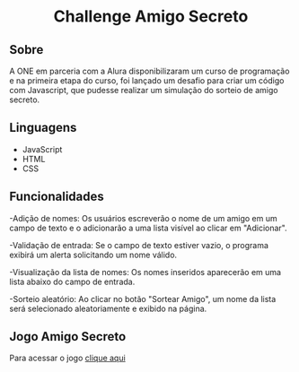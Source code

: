 <h1 align="center"> Challenge Amigo Secreto </h1>


## Sobre
A ONE em parceria com a Alura disponibilizaram um curso de programação e na primeira etapa do curso, foi lançado um desafio para criar um código com Javascript, que pudesse realizar um simulação do sorteio de amigo secreto. 


## Linguagens 

- JavaScript
- HTML
- CSS

## Funcionalidades

-Adição de nomes: Os usuários escreverão o nome de um amigo em um campo de texto e o adicionarão a uma lista visível ao clicar em "Adicionar".

-Validação de entrada: Se o campo de texto estiver vazio, o programa exibirá um alerta solicitando um nome válido.

-Visualização da lista de nomes: Os nomes inseridos aparecerão em uma lista abaixo do campo de entrada.

-Sorteio aleatório: Ao clicar no botão "Sortear Amigo", um nome da lista será selecionado aleatoriamente e exibido na página.


## Jogo  Amigo Secreto

Para acessar o jogo [clique aqui](https://amigo-secreto-olive-eight.vercel.app/)
